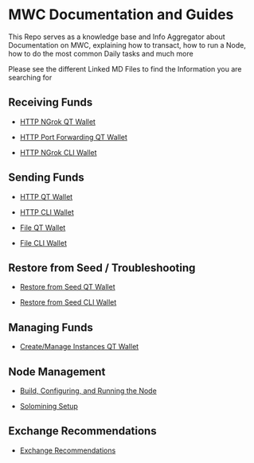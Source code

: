 # MWC Documentation and Guides
This Repo serves as a knowledge base and Info Aggregator about Documentation on MWC, explaining how to transact, how to run a Node, how to do the most common Daily tasks and much more

Please see the different Linked MD Files to find the Information you are searching for


## Receiving Funds

- [HTTP NGrok QT Wallet](guides/receive_http_ngrok_qt-wallet.md)

- [HTTP Port Forwarding QT Wallet](guides/receive_http_port_forwarding_qt-wallet.md)

- [HTTP NGrok CLI Wallet](guides/receive_http_ngrok_cli-wallet.md)

## Sending Funds

- [HTTP QT Wallet](guides/send_http_qt-wallet.md)

- [HTTP CLI Wallet](guides/send_http_cli-wallet.md)

- [File QT Wallet](guides/send_file_qt-wallet.md)

- [File CLI Wallet](guides/send_file_cli-wallet.md)

## Restore from Seed / Troubleshooting

- [Restore from Seed QT Wallet](guides/restore_from_seed_qt-wallet.md)

- [Restore from Seed CLI Wallet](guides/restore_from_seed_cli-wallet.md)

## Managing Funds

- [Create/Manage Instances QT Wallet](guides/create_Instance_qt-wallet.md)

## Node Management

- [Build, Configuring, and Running the Node](https://github.com/mwcproject/mwc-node/blob/master/doc/build.md)

- [Solomining Setup](https://www.mwc.mw/mimble-wimble-coin-articles/how-to-solo-mine-the-mimblewimblecoin)

## Exchange Recommendations

- [Exchange Recommendations](https://github.com/mwcproject/mwc-node/blob/master/doc/exchange_recommendations.md)


